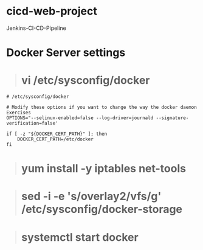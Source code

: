 # cicd-web-project
Jenkins-CI-CD-Pipeline

# Docker Server settings

> # vi /etc/sysconfig/docker

```
# /etc/sysconfig/docker

# Modify these options if you want to change the way the docker daemon Exercises
OPTIONS="--selinux-enabled=false --log-driver=journald --signature-verification=false'

if [ -z "${DOCKER_CERT_PATH}" ]; then
    DOCKER_CERT_PATH=/etc/docker
fi
```

> # yum install -y iptables net-tools

> # sed -i -e 's/overlay2/vfs/g' /etc/sysconfig/docker-storage

> # systemctl start docker
